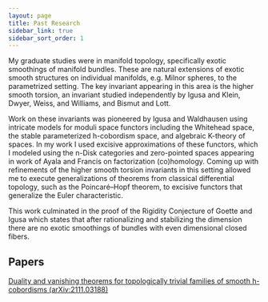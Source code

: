 ```yaml
---
layout: page
title: Past Research
sidebar_link: true
sidebar_sort_order: 1
---
```


My graduate studies were in manifold topology, specifically exotic smoothings of manifold bundles. These are natural extensions of exotic smooth structures on individual manifolds, e.g. Milnor spheres, to the parametrized setting. The key invariant appearing in this area is the higher smooth torsion, an invariant studied independently by Igusa and Klein, Dwyer, Weiss, and Williams, and Bismut and Lott. 

Work on these invariants was pioneered by Igusa and Waldhausen using intricate models for moduli space functors including the Whitehead space, the stable parameterized h-cobordism space, and algebraic K-theory of spaces. In my work I used excisive approximations of these functors, which I modeled using the n-Disk categories and zero-pointed spaces appearing in work of Ayala and Francis on factorization (co)homology. Coming up with refinements of the higher smooth torsion invariants in this setting allowed me to execute generalizations of theorems from classical differential topology, such as the Poincar&eacute;–Hopf theorem, to excisive functors that generalize the Euler characteristic. 

This work culminated in the proof of the Rigidity Conjecture of Goette and Igusa which states that after rationalizing and stabilizing the dimension there are no exotic smoothings of bundles with even dimensional closed fibers. 

<h2>Papers</h2>

<a href="https://arxiv.org/abs/2111.03188">Duality and vanishing theorems for topologically trivial families of smooth h-cobordisms (arXiv:2111.03188)</a>
